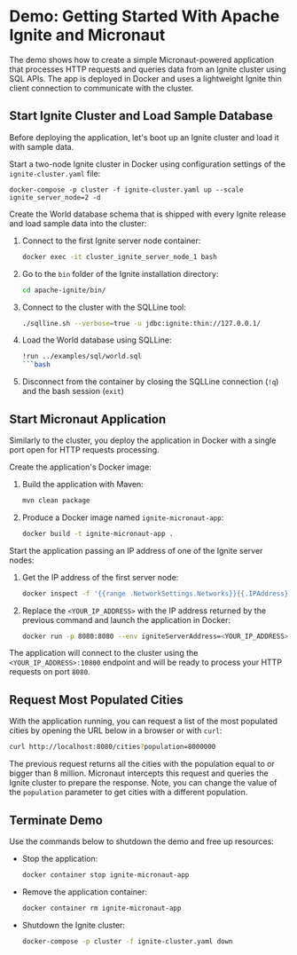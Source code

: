 # Demo: Getting Started With Apache Ignite and Micronaut

The demo shows how to create a simple Micronaut-powered application that processes HTTP requests and queries data from
an Ignite cluster using SQL APIs. The app is deployed in Docker and uses a lightweight Ignite thin client connection
to communicate with the cluster.

## Start Ignite Cluster and Load Sample Database

Before deploying the application, let's boot up an Ignite cluster and load it with sample data.

Start a two-node Ignite cluster in Docker using configuration settings of the `ignite-cluster.yaml` file:
```
docker-compose -p cluster -f ignite-cluster.yaml up --scale ignite_server_node=2 -d
```

Create the World database schema that is shipped with every Ignite release and load sample data into the cluster:

1. Connect to the first Ignite server node container:
    ```bash
    docker exec -it cluster_ignite_server_node_1 bash
    ```

2. Go to the `bin` folder of the Ignite installation directory:
    ```bash
    cd apache-ignite/bin/
    ```

3. Connect to the cluster with the SQLLine tool: 
    ```bash
    ./sqlline.sh --verbose=true -u jdbc:ignite:thin://127.0.0.1/
    ```

4. Load the World database using SQLLine: 
    ```bash
    !run ../examples/sql/world.sql
    ```bash

5. Disconnect from the container by closing the SQLLine connection (`!q`) and the bash session (`exit`)

## Start Micronaut Application

Similarly to the cluster, you deploy the application in Docker with a single port open for HTTP requests processing.

Create the application's Docker image:

1. Build the application with Maven:
    ```bash
    mvn clean package
    ```

2. Produce a Docker image named `ignite-micronaut-app`:
    ```bash
    docker build -t ignite-micronaut-app .
    ```

Start the application passing an IP address of one of the Ignite server nodes:

1. Get the IP address of the first server node:
    ```bash
    docker inspect -f '{{range .NetworkSettings.Networks}}{{.IPAddress}}{{end}}' cluster_ignite_server_node_1
    ```

2. Replace the `<YOUR_IP_ADDRESS>` with the IP address returned by the previous command and launch the application in Docker:
    ```bash
    docker run -p 8080:8080 --env igniteServerAddress=<YOUR_IP_ADDRESS>:10800 --name ignite-micronaut-app --network cluster_ignite_net ignite-micronaut-app
    ```

The application will connect to the cluster using the `<YOUR_IP_ADDRESS>:10800` endpoint and will be ready to process your
HTTP requests on port `8080`.

## Request Most Populated Cities

With the application running, you can request a list of the most populated cities by opening the URL below in a browser or
with `curl`:
```bash
curl http://localhost:8080/cities?population=8000000
```

The previous request returns all the cities with the population equal to or bigger than 8 million. Micronaut intercepts this
request and queries the Ignite cluster to prepare the response. Note, you can change
the value of the `population` parameter to get cities with a different population.

## Terminate Demo

Use the commands below to shutdown the demo and free up resources:

* Stop the application: 
    ```bash
    docker container stop ignite-micronaut-app
    ```

* Remove the application container:
    ```bash
    docker container rm ignite-micronaut-app
    ```
 
* Shutdown the Ignite cluster:
    ```bash
    docker-compose -p cluster -f ignite-cluster.yaml down
    ```
